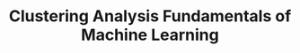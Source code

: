 ---
title: "Clustering Analysis Fundamentals of Machine Learning"
published: true
morea_id: experience-clustering
morea_type: experience
morea_summary: "An experience in applying the fundamentals of machine learning clustering analysis"
morea_url: https://docs.google.com/document/d/1Rt6fdLlbWjHNRznJsUrP7ZMw7XLWbZv7/edit
morea_start_date: 
morea_labels: follow-along exercises
---
